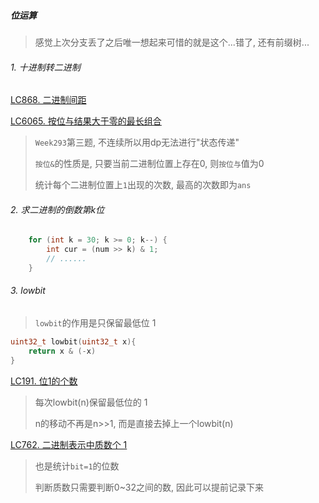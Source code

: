 ##### 位运算
> 感觉上次分支丢了之后唯一想起来可惜的就是这个...错了, 还有前缀树...

###### 1. 十进制转二进制
[LC868. 二进制间距](https://github.com/MyLeetCodeRecord/cpp-leetcode/blob/master/markdown/LC868.%20%E4%BA%8C%E8%BF%9B%E5%88%B6%E9%97%B4%E8%B7%9D.md)

[LC6065. 按位与结果大于零的最长组合](https://github.com/MyLeetCodeRecord/cpp-leetcode/blob/master/markdown/LC6065.%20%E6%8C%89%E4%BD%8D%E4%B8%8E%E7%BB%93%E6%9E%9C%E5%A4%A7%E4%BA%8E%E9%9B%B6%E7%9A%84%E6%9C%80%E9%95%BF%E7%BB%84%E5%90%88.md)
> `Week293`第三题, 不连续所以用dp无法进行"状态传递"
> 
> `按位&`的性质是, 只要当前二进制位置上存在0, 则`按位与`值为0
> 
> 统计每个二进制位置上`1`出现的次数, 最高的次数即为`ans`


###### 2. 求二进制的倒数第k位
```CPP
    for (int k = 30; k >= 0; k--) {
        int cur = (num >> k) & 1;
        // ......
    }
```


###### 3. lowbit
> `lowbit`的作用是只保留最低位 1
```CPP
uint32_t lowbit(uint32_t x){
    return x & (-x)
}
```
[LC191. 位1的个数](https://github.com/MyLeetCodeRecord/cpp-leetcode/blob/master/markdown/LC191.%20%E4%BD%8D1%E7%9A%84%E4%B8%AA%E6%95%B0.md)
> 每次lowbit(n)保留最低位的 1
> 
> n的移动不再是n>>1, 而是直接去掉上一个lowbit(n)

[LC762. 二进制表示中质数个 1](https://github.com/MyLeetCodeRecord/cpp-leetcode/blob/master/markdown/LC762.%20%E4%BA%8C%E8%BF%9B%E5%88%B6%E8%A1%A8%E7%A4%BA%E4%B8%AD%E8%B4%A8%E6%95%B0%E4%B8%AA1.md)
> 也是统计`bit=1`的位数
> 
> 判断质数只需要判断0~32之间的数, 因此可以提前记录下来

